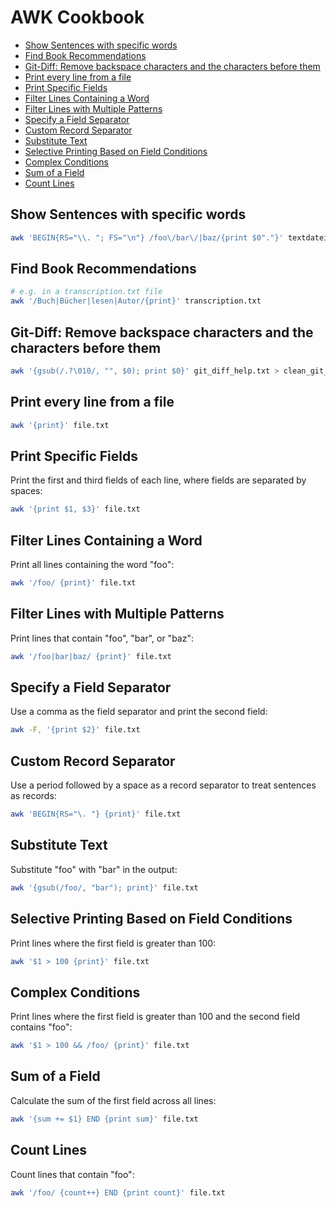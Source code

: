 # AWK Cookbook

<!-- @import "[TOC]" {cmd="toc" depthFrom=2 depthTo=4 orderedList=false} -->

<!-- code_chunk_output -->

- [Show Sentences with specific words](#show-sentences-with-specific-words)
- [Find Book Recommendations](#find-book-recommendations)
- [Git-Diff: Remove backspace characters and the characters before them](#git-diff-remove-backspace-characters-and-the-characters-before-them)
- [Print every line from a file](#print-every-line-from-a-file)
- [Print Specific Fields](#print-specific-fields)
- [Filter Lines Containing a Word](#filter-lines-containing-a-word)
- [Filter Lines with Multiple Patterns](#filter-lines-with-multiple-patterns)
- [Specify a Field Separator](#specify-a-field-separator)
- [Custom Record Separator](#custom-record-separator)
- [Substitute Text](#substitute-text)
- [Selective Printing Based on Field Conditions](#selective-printing-based-on-field-conditions)
- [Complex Conditions](#complex-conditions)
- [Sum of a Field](#sum-of-a-field)
- [Count Lines](#count-lines)

<!-- /code_chunk_output -->

## Show Sentences with specific words

```bash
awk 'BEGIN{RS="\\. "; FS="\n"} /foo\/bar\/|baz/{print $0"."}' textdatei.txt
```

## Find Book Recommendations

```bash
# e.g. in a transcription.txt file
awk '/Buch|Bücher|lesen|Autor/{print}' transcription.txt
```

## Git-Diff: Remove backspace characters and the characters before them

```bash
awk '{gsub(/.?\010/, "", $0); print $0}' git_diff_help.txt > clean_git_diff.txt
```

## Print every line from a file

```bash
awk '{print}' file.txt
```

## Print Specific Fields
Print the first and third fields of each line, where fields are separated by spaces:

```bash
awk '{print $1, $3}' file.txt
```

## Filter Lines Containing a Word
Print all lines containing the word "foo":

```bash
awk '/foo/ {print}' file.txt
```

## Filter Lines with Multiple Patterns
Print lines that contain "foo", "bar", or "baz":

```bash
awk '/foo|bar|baz/ {print}' file.txt
```

## Specify a Field Separator
Use a comma as the field separator and print the second field:

```bash
awk -F, '{print $2}' file.txt
```

## Custom Record Separator
Use a period followed by a space as a record separator to treat sentences as records:

```bash
awk 'BEGIN{RS="\. "} {print}' file.txt
```

## Substitute Text
Substitute "foo" with "bar" in the output:

```bash
awk '{gsub(/foo/, "bar"); print}' file.txt
```

## Selective Printing Based on Field Conditions
Print lines where the first field is greater than 100:

```bash
awk '$1 > 100 {print}' file.txt
```

## Complex Conditions
Print lines where the first field is greater than 100 and the second field contains "foo":

```bash
awk '$1 > 100 && /foo/ {print}' file.txt
```

## Sum of a Field
Calculate the sum of the first field across all lines:

```bash
awk '{sum += $1} END {print sum}' file.txt
```

## Count Lines
Count lines that contain "foo":

```bash
awk '/foo/ {count++} END {print count}' file.txt
```
